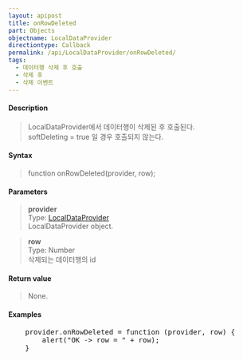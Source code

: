 ```yaml
---
layout: apipost
title: onRowDeleted
part: Objects
objectname: LocalDataProvider
directiontype: Callback
permalink: /api/LocalDataProvider/onRowDeleted/
tags:
  - 데이터행 삭제 후 호출
  - 삭제 후
  - 삭제 이벤트
---
```



#### Description

> LocalDataProvider에서 데이터행이 삭제된 후 호출된다.  
> softDeleting = true 일 경우 호출되지 않는다.

#### Syntax

> function onRowDeleted(provider, row);

#### Parameters

> **provider**  
> Type: [LocalDataProvider](/api/LocalDataProvider/)  
> LocalDataProvider object.

> **row**  
> Type: Number  
> 삭제되는 데이터행의 id

#### Return value

> None.

#### Examples 

<pre class="prettyprint">
	provider.onRowDeleted = function (provider, row) {
		alert("OK -> row = " + row);
	}
</pre>


